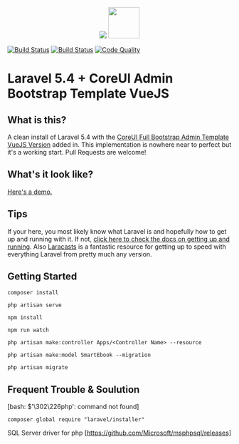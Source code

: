 <p align="center">
    <img src="https://laravel.com/assets/img/components/logo-laravel.svg">
    <img width="70" src="https://vuejs.org/images/logo.png">
</p>
<a href="https://scrutinizer-ci.com/g/aswitahidayat/ELPrimagama/
"><img src="https://scrutinizer-ci.com/g/aswitahidayat/ELPrimagama/badges/quality-score.png?b=master" alt="Build Status"></a>
<a href="https://scrutinizer-ci.com/g/aswitahidayat/ELPrimagama/
"><img src="https://scrutinizer-ci.com/g/aswitahidayat/ELPrimagama/badges/build.png?b=master" alt="Build Status"></a>
<a href="https://scrutinizer-ci.com/g/aswitahidayat/ELPrimagama/"><img src="http://img.shields.io/scrutinizer/g/deployphp/deployer.svg?style=flat" alt="Code Quality"></a>


# Laravel 5.4 + CoreUI Admin Bootstrap Template VueJS


## What is this?

A clean install of Laravel 5.4 with the [CoreUI Full Bootstrap Admin Template VueJS Version](https://github.com/mrholek/CoreUI-Free-Bootstrap-Admin-Template/tree/master/Vue_Full_Project) added in. This implementation is nowhere near to perfect but it's a working start. Pull Requests are welcome!


## What's it look like?

[Here's a demo.](http://coreui.io/demo/Vue_Demo/)


## Tips

If your here, you most likely know what Laravel is and hopefully how to get up and running with it. If not, [click here to check the docs on getting up and running](https://laravel.com/docs/5.4/). Also [Laracasts](https://laracasts.com) is a fantastic resource for getting up to speed with everything Laravel from pretty much any version.

## Getting Started
```
composer install
```

```
php artisan serve
```

```
npm install
```

```
npm run watch
```

```
php artisan make:controller Apps/<Controller Name> --resource
```

```
php artisan make:model SmartEbook --migration
```

```
php artisan migrate
```

## Frequent Trouble & Soulution

[bash: $'\302\226php': command not found]

```
composer global require "laravel/installer"
```

SQL Server driver for php
[https://github.com/Microsoft/msphpsql/releases]